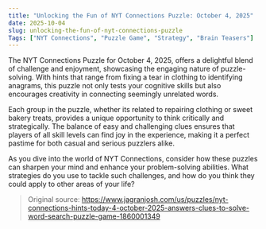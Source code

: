 ```yaml
---
title: "Unlocking the Fun of NYT Connections Puzzle: October 4, 2025"
date: 2025-10-04
slug: unlocking-the-fun-of-nyt-connections-puzzle
Tags: ["NYT Connections", "Puzzle Game", "Strategy", "Brain Teasers"]
---
```

The NYT Connections Puzzle for October 4, 2025, offers a delightful blend of challenge and enjoyment, showcasing the engaging nature of puzzle-solving. With hints that range from fixing a tear in clothing to identifying anagrams, this puzzle not only tests your cognitive skills but also encourages creativity in connecting seemingly unrelated words. 

Each group in the puzzle, whether its related to repairing clothing or sweet bakery treats, provides a unique opportunity to think critically and strategically. The balance of easy and challenging clues ensures that players of all skill levels can find joy in the experience, making it a perfect pastime for both casual and serious puzzlers alike.

As you dive into the world of NYT Connections, consider how these puzzles can sharpen your mind and enhance your problem-solving abilities. What strategies do you use to tackle such challenges, and how do you think they could apply to other areas of your life?
> Original source: https://www.jagranjosh.com/us/puzzles/nyt-connections-hints-today-4-october-2025-answers-clues-to-solve-word-search-puzzle-game-1860001349
